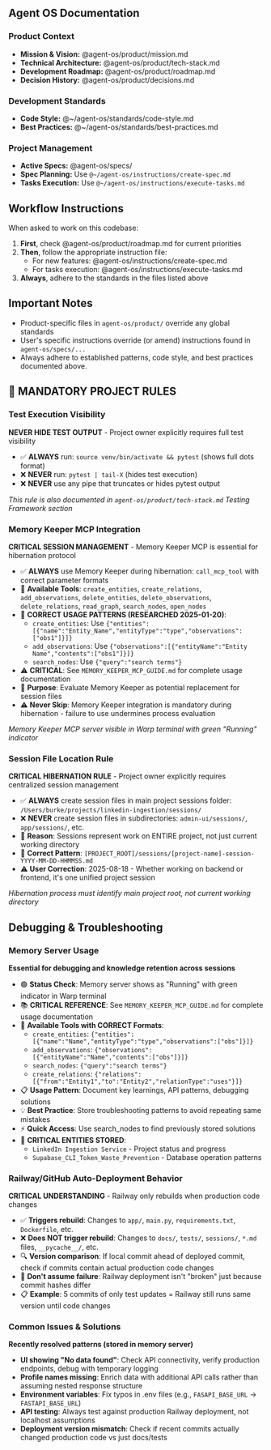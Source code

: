 ## Agent OS Documentation

### Product Context
- **Mission & Vision:** @agent-os/product/mission.md
- **Technical Architecture:** @agent-os/product/tech-stack.md
- **Development Roadmap:** @agent-os/product/roadmap.md
- **Decision History:** @agent-os/product/decisions.md

### Development Standards
- **Code Style:** @~/agent-os/standards/code-style.md
- **Best Practices:** @~/agent-os/standards/best-practices.md

### Project Management
- **Active Specs:** @agent-os/specs/
- **Spec Planning:** Use `@~/agent-os/instructions/create-spec.md`
- **Tasks Execution:** Use `@~/agent-os/instructions/execute-tasks.md`

## Workflow Instructions

When asked to work on this codebase:

1. **First**, check @agent-os/product/roadmap.md for current priorities
2. **Then**, follow the appropriate instruction file:
   - For new features: @agent-os/instructions/create-spec.md
   - For tasks execution: @agent-os/instructions/execute-tasks.md
3. **Always**, adhere to the standards in the files listed above

## Important Notes

- Product-specific files in `agent-os/product/` override any global standards
- User's specific instructions override (or amend) instructions found in `agent-os/specs/...`
- Always adhere to established patterns, code style, and best practices documented above.

## 🚨 MANDATORY PROJECT RULES

### Test Execution Visibility
**NEVER HIDE TEST OUTPUT** - Project owner explicitly requires full test visibility

- ✅ **ALWAYS** run: `source venv/bin/activate && pytest` (shows full dots format)
- ❌ **NEVER** run: `pytest | tail-X` (hides test execution)
- ❌ **NEVER** use any pipe that truncates or hides pytest output

*This rule is also documented in `agent-os/product/tech-stack.md` Testing Framework section*

### Memory Keeper MCP Integration
**CRITICAL SESSION MANAGEMENT** - Memory Keeper MCP is essential for hibernation protocol

- ✅ **ALWAYS** use Memory Keeper during hibernation: `call_mcp_tool` with correct parameter formats
- 🔧 **Available Tools**: `create_entities`, `create_relations`, `add_observations`, `delete_entities`, `delete_observations`, `delete_relations`, `read_graph`, `search_nodes`, `open_nodes`
- 📝 **CORRECT USAGE PATTERNS (RESEARCHED 2025-01-20)**:
  - `create_entities`: Use `{"entities":[{"name":"Entity_Name","entityType":"type","observations":["obs1"]}]}`
  - `add_observations`: Use `{"observations":[{"entityName":"Entity Name","contents":["obs1"]}]}`
  - `search_nodes`: Use `{"query":"search terms"}`
- ⚠️ **CRITICAL**: See `MEMORY_KEEPER_MCP_GUIDE.md` for complete usage documentation
- 🎯 **Purpose**: Evaluate Memory Keeper as potential replacement for session files
- ⚠️ **Never Skip**: Memory Keeper integration is mandatory during hibernation - failure to use undermines process evaluation

*Memory Keeper MCP server visible in Warp terminal with green "Running" indicator*

### Session File Location Rule
**CRITICAL HIBERNATION RULE** - Project owner explicitly requires centralized session management

- ✅ **ALWAYS** create session files in main project sessions folder: `/Users/burke/projects/linkedin-ingestion/sessions/`
- ❌ **NEVER** create session files in subdirectories: `admin-ui/sessions/`, `app/sessions/`, etc.
- 🎯 **Reason**: Sessions represent work on ENTIRE project, not just current working directory
- 📁 **Correct Pattern**: `[PROJECT_ROOT]/sessions/[project-name]-session-YYYY-MM-DD-HHMMSS.md`
- ⚠️ **User Correction**: 2025-08-18 - Whether working on backend or frontend, it's one unified project session

*Hibernation process must identify main project root, not current working directory*

## Debugging & Troubleshooting

### Memory Server Usage
**Essential for debugging and knowledge retention across sessions**

- 🟢 **Status Check**: Memory server shows as "Running" with green indicator in Warp terminal
- 📚 **CRITICAL REFERENCE**: See `MEMORY_KEEPER_MCP_GUIDE.md` for complete usage documentation
- 🔧 **Available Tools with CORRECT Formats**: 
  - `create_entities`: `{"entities":[{"name":"Name","entityType":"type","observations":["obs"]}]}`
  - `add_observations`: `{"observations":[{"entityName":"Name","contents":["obs"]}]}`
  - `search_nodes`: `{"query":"search terms"}` 
  - `create_relations`: `{"relations":[{"from":"Entity1","to":"Entity2","relationType":"uses"}]}`
- 📋 **Usage Pattern**: Document key learnings, API patterns, debugging solutions
- 💡 **Best Practice**: Store troubleshooting patterns to avoid repeating same mistakes
- ⚡ **Quick Access**: Use search_nodes to find previously stored solutions
- 🚨 **CRITICAL ENTITIES STORED**: 
  - `LinkedIn Ingestion Service` - Project status and progress
  - `Supabase_CLI_Token_Waste_Prevention` - Database operation patterns

### Railway/GitHub Auto-Deployment Behavior
**CRITICAL UNDERSTANDING** - Railway only rebuilds when production code changes

- ✅ **Triggers rebuild**: Changes to `app/`, `main.py`, `requirements.txt`, `Dockerfile`, etc.
- ❌ **Does NOT trigger rebuild**: Changes to `docs/`, `tests/`, `sessions/`, `*.md` files, `__pycache__/`, etc.
- 🔍 **Version comparison**: If local commit ahead of deployed commit, check if commits contain actual production code changes
- 🚨 **Don't assume failure**: Railway deployment isn't "broken" just because commit hashes differ
- 📋 **Example**: 5 commits of only test updates = Railway still runs same version until code changes

### Common Issues & Solutions
**Recently resolved patterns (stored in memory server)**

- **UI showing "No data found"**: Check API connectivity, verify production endpoints, debug with temporary logging
- **Profile names missing**: Enrich data with additional API calls rather than assuming nested response structure
- **Environment variables**: Fix typos in .env files (e.g., `FASAPI_BASE_URL` → `FASTAPI_BASE_URL`)
- **API testing**: Always test against production Railway deployment, not localhost assumptions
- **Deployment version mismatch**: Check if recent commits actually changed production code vs just docs/tests
